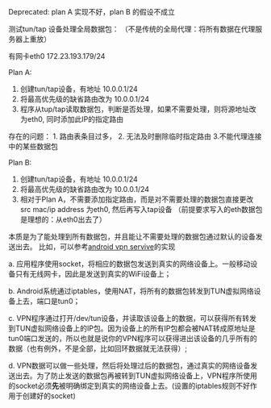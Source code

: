 Deprecated: plan A 实现不好，plan B 的假设不成立


测试tun/tap 设备处理全局数据包：
（不是传统的全局代理：将所有数据在代理服务器上重放）

有网卡eth0  172.23.193.179/24 

Plan A:
1. 创建tun/tap设备，有地址 10.0.0.1/24
2. 将最高优先级的缺省路由改为 10.0.0.1/24
3. 程序从tup/tap读取数据包，判断是否处理，如果不需要处理，则将源地址改为eth0, 同时添加此IP的指定路由

存在的问题： 1. 路由表条目过多， 2. 无法及时删除临时指定路由 3.不能代理连接中的某些数据包


Plan B:
1. 创建tun/tap设备，有地址 10.0.0.1/24
2. 将最高优先级的缺省路由改为 10.0.0.1/24
3.  相对于Plan A，不需要添加指定路由，而是对不需要处理的数据包直接更改src mac/ip address 为eth0, 然后再写入tap设备
    （前提要求写入的eth数据包是理想的：从eth0出去了）




本质是为了能处理到所有数据包，并且能让不需要处理的数据包通过默认的设备发送出去。
比如，可以参考[android vpn servive](https://github.com/asdzheng/vpnservices)的实现  

a.  应用程序使用socket，将相应的数据包发送到真实的网络设备上。一般移动设备只有无线网卡，因此是发送到真实的WiFi设备上；  

b.  Android系统通过iptables，使用NAT，将所有的数据包转发到TUN虚拟网络设备上去，端口是tun0；

c.  VPN程序通过打开/dev/tun设备，并读取该设备上的数据，可以获得所有转发到TUN虚拟网络设备上的IP包。因为设备上的所有IP包都会被NAT转成原地址是tun0端口发送的，所以也就是说你的VPN程序可以获得进出该设备的几乎所有的数据（也有例外，不是全部，比如回环数据就无法获得）;  

d.  VPN数据可以做一些处理，然后将处理过后的数据包，通过真实的网络设备发送出去。为了防止发送的数据包再被转到TUN虚拟网络设备上，VPN程序所使用的socket必须**先**被明确绑定到真实的网络设备上去。(设置的iptables规则不好作用于创建好的socket)  



